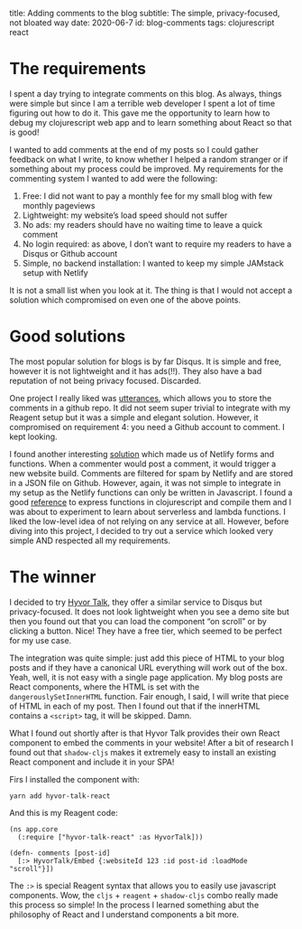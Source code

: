 title: Adding comments to the blog
subtitle: The simple, privacy-focused, not bloated way
date: 2020-06-7
id: blog-comments
tags: clojurescript react


# The requirements

I spent a day trying to integrate comments on this blog.
As always, things were simple but since I am a terrible web developer I spent a lot of time figuring out how to do it.
This gave me the opportunity to learn how to debug my clojurescript web app and to learn something about React so that is good!

I wanted to add comments at the end of my posts so I could gather feedback on what I write, to know whether I helped a random stranger or if something about my process could be improved.
My requirements for the commenting system I wanted to add were the following:

1.  Free: I did not want to pay a monthly fee for my small blog with few monthly pageviews
2.  Lightweight: my website&rsquo;s load speed should not suffer
3.  No ads: my readers should have no waiting time to leave a quick comment
4.  No login required: as above, I don&rsquo;t want to require my readers to have a Disqus or Github account
5.  Simple, no backend installation: I wanted to keep my simple JAMstack setup with Netlify

It is not a small list when you look at it.
The thing is that I would not accept a solution which compromised on even one of the above points.


# Good solutions

The most popular solution for blogs is by far Disqus.
It is simple and free, however it is not lightweight and it has ads(!!).
They also have a bad reputation of not being privacy focused. Discarded.

One project I really liked was [utterances](https://utteranc.es/), which allows you to store the comments in a github repo.
It did not seem super trivial to integrate with my Reagent setup but it was a simple and elegant solution.
However, it compromised on requirement 4: you need a Github account to comment. I kept looking.

I found another interesting [solution](https://healeycodes.com/adding-comments-to-gatsby-with-netlify-and-github/) which made us of Netlify forms and functions.
When a commenter would post a comment, it would trigger a new website build.
Comments are filtered for spam by Netlify and are stored in a JSON file on Github.
However, again, it was not simple to integrate in my setup as the Netlify functions can only be written in Javascript.
I found a good [reference](https://github.com/healeycodes/gatsby-serverless-comments) to express functions in clojurescript and compile them and I was about to experiment to learn about serverless and lambda functions.
I liked the low-level idea of not relying on any service at all.
However, before diving into this project, I decided to try out a service which looked very simple AND respected all my requirements.


# The winner

I decided to try [Hyvor Talk](https://talk.hyvor.com/), they offer a similar service to Disqus but privacy-focused.
It does not look lightweight when you see a demo site but then you found out that you can load the component &ldquo;on scroll&rdquo; or by clicking a button. Nice!
They have a free tier, which seemed to be perfect for my use case.

The integration was quite simple: just add this piece of HTML to your blog posts and if they have a canonical URL everything will work out of the box.
Yeah, well, it is not easy with a single page application.
My blog posts are React components, where the HTML is set with the `dangerouslySetInnerHTML` function.
Fair enough, I said, I will write that piece of HTML in each of my post.
Then I found out that if the innerHTML contains a `<script>` tag, it will be skipped. Damn.

What I found out shortly after is that Hyvor Talk provides their own React component to embed the comments in your website!
After a bit of research I found out that `shadow-cljs` makes it extremely easy to install an existing React component and include it in your SPA!

Firs I installed the component with:

    yarn add hyvor-talk-react

And this is my Reagent code:

    (ns app.core
      (:require ["hyvor-talk-react" :as HyvorTalk]))
    
    (defn- comments [post-id]
      [:> HyvorTalk/Embed {:websiteId 123 :id post-id :loadMode "scroll"}])

The `:>` is special Reagent syntax that allows you to easily use javascript components.
Wow, the `cljs` + `reagent` + `shadow-cljs` combo really made this process so simple!
In the process I learned something abut the philosophy of React and I understand components a bit more.

